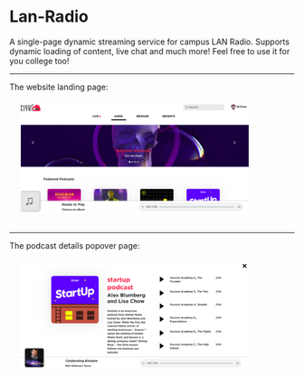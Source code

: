 # Lan-Radio
A single-page dynamic streaming service for campus LAN Radio. Supports dynamic loading of content, live chat and much more! Feel free to use it for you college too!
<hr>
The website landing page:
<img src="readme/1.png" style="width:700px;padding:20px;display:block;max-width:80%">
<hr>
The podcast details popover page:
<img src="readme/2.png" style="width:700px;padding:20px;display:block;max-width:80%;">